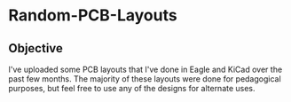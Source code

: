 # Random-PCB-Layouts

## Objective
I've uploaded some PCB layouts that I've done in Eagle and KiCad over the past few months. The majority of these layouts were done for pedagogical purposes, but feel free to use any of the designs for alternate uses.
